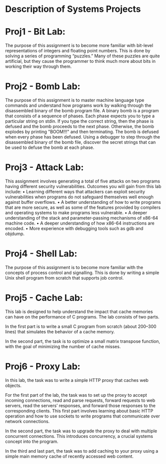 # Description of Systems Projects

# Proj1 - Bit Lab:
The purpose of this assignment is to become more familiar with bit-level representations of integers
and floating point numbers. This is done by solving a series of programming “puzzles.” Many of these
puzzles are quite artificial, but they cause the programmer to think much more about bits in working their way
through them.

# Proj2 - Bomb Lab:
The purpose of this assignment is to master machine language type commands and understand how programs work by
walking through the disassembled binary of the bomb program file. 
A binary bomb is a program that consists of a sequence of phases. Each phase expects you to type a particular 
string on stdin. If you type the correct string, then the phase is defused and the bomb proceeds to the next phase. 
Otherwise, the bomb explodes by printing "BOOM!!!" and then terminating. The bomb is defused when every phase has 
been defused. Using a debugger to step through the disassembled binary of the bomb file, discover the secret 
strings that can be used to defuse the bomb at each phase.

# Proj3 - Attack Lab:
This assignment involves generating a total of five attacks on two programs having different security
vulnerabilities. Outcomes you will gain from this lab include:
• Learning different ways that attackers can exploit security vulnerabilities when programs
do not safeguard themselves well enough against buffer overflows.
• A better understanding of how to write programs that are more secure,
as well as some of the features provided by compilers and operating systems to make programs
less vulnerable.
• A deeper understanding of the stack and parameter-passing mechanisms of x86-64
machine code.
• A deeper understanding of how x86-64 instructions are encoded.
• More experience with debugging tools such as gdb and objdump.

# Proj4 - Shell Lab:
The purpose of this assignment is to become more familiar with the concepts of process control and
signalling. This is done by writing a simple Unix shell program from scratch that supports job control.

# Proj5 - Cache Lab:
This lab is designed to help understand the impact that cache memories can have on the performance of C programs.
The lab consists of two parts. 

In the first part is to write a small C program from scratch (about 200–300 lines)
that simulates the behavior of a cache memory. 

In the second part, the task is to optimize a small matrix
transpose function, with the goal of minimizing the number of cache misses.

# Proj6 - Proxy Lab:
In this lab, the task was to write a simple HTTP proxy that caches web objects. 

For the first part of the lab, the task was to set up the proxy to accept incoming connections, read and 
parse requests, forward requests to web servers, read the servers’ responses, and forward those responses 
to the corresponding clients. This first part involves learning about basic HTTP operation and how to use 
sockets to write programs that communicate over network connections. 

In the second part, the task was to upgrade the proxy to deal with multiple concurrent connections. This
introduces concurrency, a crucial systems concept into the program. 

In the third and last part, the task was to add caching to your proxy using a simple main memory cache of 
recently accessed web content.


